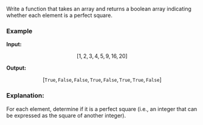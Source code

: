 Write a function that takes an array and returns a boolean array indicating whether each element is a perfect square.

### Example

**Input:**

$$
[1, 2, 3, 4, 5, 9, 16, 20]
$$

**Output:**

$$
[\texttt{True}, \texttt{False}, \texttt{False}, \texttt{True}, \texttt{False}, \texttt{True}, \texttt{True}, \texttt{False}]
$$

### Explanation:

For each element, determine if it is a perfect square (i.e., an integer that can be expressed as the square of another
integer).
